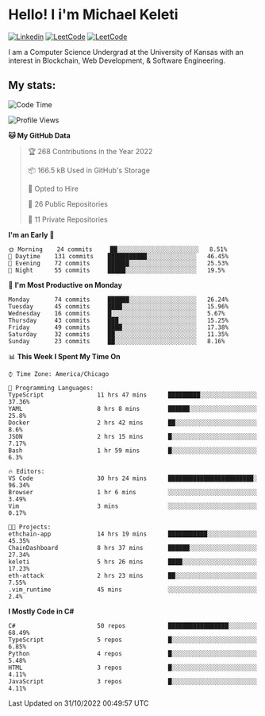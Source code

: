 # Hello! I i'm **Michael Keleti**
[![Linkedin](https://img.shields.io/badge/LinkedIn-0077B5?style=for-the-badge&logo=linkedin&logoColor=white)](https://www.linkedin.com/in/mkeleti)   [![LeetCode](https://img.shields.io/badge/-LeetCode-FFA116?style=for-the-badge&logo=LeetCode&logoColor=black)](https://leetcode.com/mkeleti/)   [![LeetCode](https://img.shields.io/badge/website-000000?style=for-the-badge&logo=About.me&logoColor=white)](https://mkeleti.com)

I am a Computer Science Undergrad at the University of Kansas with an interest in Blockchain, Web Development, & Software Engineering.

## My stats:

<!--START_SECTION:waka-->
![Code Time](http://img.shields.io/badge/Code%20Time-145%20hrs%2016%20mins-blue)

![Profile Views](http://img.shields.io/badge/Profile%20Views-6-blue)

**🐱 My GitHub Data** 

> 🏆 268 Contributions in the Year 2022
 > 
> 📦 166.5 kB Used in GitHub's Storage 
 > 
> 💼 Opted to Hire
 > 
> 📜 26 Public Repositories 
 > 
> 🔑 11 Private Repositories  
 > 
**I'm an Early 🐤** 

```text
🌞 Morning    24 commits     ██░░░░░░░░░░░░░░░░░░░░░░░   8.51% 
🌆 Daytime    131 commits    ███████████░░░░░░░░░░░░░░   46.45% 
🌃 Evening    72 commits     ██████░░░░░░░░░░░░░░░░░░░   25.53% 
🌙 Night      55 commits     █████░░░░░░░░░░░░░░░░░░░░   19.5%

```
📅 **I'm Most Productive on Monday** 

```text
Monday       74 commits     ██████░░░░░░░░░░░░░░░░░░░   26.24% 
Tuesday      45 commits     ████░░░░░░░░░░░░░░░░░░░░░   15.96% 
Wednesday    16 commits     █░░░░░░░░░░░░░░░░░░░░░░░░   5.67% 
Thursday     43 commits     ███░░░░░░░░░░░░░░░░░░░░░░   15.25% 
Friday       49 commits     ████░░░░░░░░░░░░░░░░░░░░░   17.38% 
Saturday     32 commits     ██░░░░░░░░░░░░░░░░░░░░░░░   11.35% 
Sunday       23 commits     ██░░░░░░░░░░░░░░░░░░░░░░░   8.16%

```


📊 **This Week I Spent My Time On** 

```text
⌚︎ Time Zone: America/Chicago

💬 Programming Languages: 
TypeScript               11 hrs 47 mins      █████████░░░░░░░░░░░░░░░░   37.36% 
YAML                     8 hrs 8 mins        ██████░░░░░░░░░░░░░░░░░░░   25.8% 
Docker                   2 hrs 42 mins       ██░░░░░░░░░░░░░░░░░░░░░░░   8.6% 
JSON                     2 hrs 15 mins       █░░░░░░░░░░░░░░░░░░░░░░░░   7.17% 
Bash                     1 hr 59 mins        █░░░░░░░░░░░░░░░░░░░░░░░░   6.3%

🔥 Editors: 
VS Code                  30 hrs 24 mins      ████████████████████████░   96.34% 
Browser                  1 hr 6 mins         ░░░░░░░░░░░░░░░░░░░░░░░░░   3.49% 
Vim                      3 mins              ░░░░░░░░░░░░░░░░░░░░░░░░░   0.17%

🐱‍💻 Projects: 
ethchain-app             14 hrs 19 mins      ███████████░░░░░░░░░░░░░░   45.35% 
ChainDashboard           8 hrs 37 mins       ██████░░░░░░░░░░░░░░░░░░░   27.34% 
keleti                   5 hrs 26 mins       ████░░░░░░░░░░░░░░░░░░░░░   17.23% 
eth-attack               2 hrs 23 mins       ██░░░░░░░░░░░░░░░░░░░░░░░   7.55% 
.vim_runtime             45 mins             ░░░░░░░░░░░░░░░░░░░░░░░░░   2.4%

```

**I Mostly Code in C#** 

```text
C#                       50 repos            █████████████████░░░░░░░░   68.49% 
TypeScript               5 repos             █░░░░░░░░░░░░░░░░░░░░░░░░   6.85% 
Python                   4 repos             █░░░░░░░░░░░░░░░░░░░░░░░░   5.48% 
HTML                     3 repos             █░░░░░░░░░░░░░░░░░░░░░░░░   4.11% 
JavaScript               3 repos             █░░░░░░░░░░░░░░░░░░░░░░░░   4.11%

```



 Last Updated on 31/10/2022 00:49:57 UTC
<!--END_SECTION:waka-->

